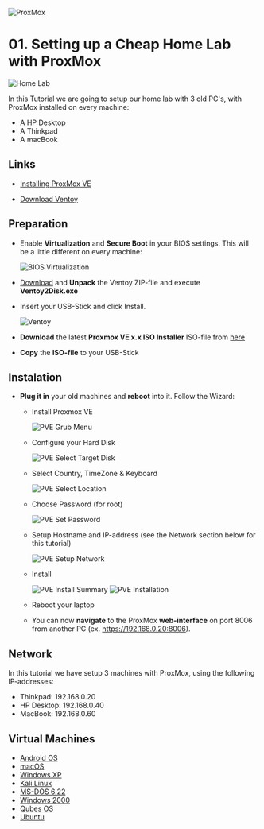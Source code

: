 ![ProxMox](_assets/images/proxmox.png)
# 01. Setting up a Cheap Home Lab with ProxMox

![Home Lab](_assets/images/setup_home_lab.png)

In this Tutorial we are going to setup our home lab with 3 old PC's, with ProxMox installed on every machine:

- A HP Desktop
- A Thinkpad
- A macBook

## Links

- [Installing ProxMox VE](https://pve.proxmox.com/pve-docs/chapter-pve-installation.html)

- [Download Ventoy](https://www.ventoy.net/en/download.html)

## Preparation

- Enable **Virtualization** and **Secure Boot** in your BIOS settings. This will be a little different on every machine:

   ![BIOS Virtualization](_assets/images/bios.png)

- [Download](https://www.ventoy.net/en/download.html) and **Unpack** the Ventoy ZIP-file and execute **Ventoy2Disk.exe**

- Insert your USB-Stick and click Install.

   ![Ventoy](_assets/images/ventoy.png)

- **Download** the latest **Proxmox VE x.x ISO Installer** ISO-file from [here](https://www.proxmox.com/en/downloads/category/iso-images-pve)

- **Copy** the **ISO-file** to your USB-Stick

## Instalation

- **Plug it in** your old machines and **reboot** into it. Follow the Wizard:

   - Install Proxmox VE

      ![PVE Grub Menu](_assets/images/pve-grub-menu.png)

   - Configure your Hard Disk

      ![PVE Select Target Disk](_assets/images/pve-select-target-disk.png)

   - Select Country, TimeZone & Keyboard

      ![PVE Select Location](_assets/images/pve-select-location.png)

   - Choose Password (for root)

      ![PVE Set Password](_assets/images/pve-set-password.png)

   - Setup Hostname and IP-address (see the Network section below for this tutorial)

      ![PVE Setup Network](_assets/images/pve-setup-network.png)

   - Install

      ![PVE Install Summary](_assets/images/pve-install-summary.png)
      ![PVE Installation](_assets/images/pve-installation.png)

   - Reboot your laptop

   - You can now **navigate** to the ProxMox **web-interface** on port 8006 from another PC (ex. https://192.168.0.20:8006).

## Network

In this tutorial we have setup 3 machines with ProxMox, using the following IP-addresses:

- Thinkpad: 192.168.0.20
- HP Desktop: 192.168.0.40
- MacBook: 192.168.0.60

## Virtual Machines

  - [Android OS](011_android_os/README.md)
  - [macOS](012_mac_os/README.md)
  - [Windows XP](013_windows_xp/README.md)
  - [Kali Linux](014_kali_linux/README.md)
  - [MS-DOS 6.22](015_msdos/README.md)
  - [Windows 2000](016_win2000/README.md)
  - [Qubes OS](017_qubes_os/README.md)
  - [Ubuntu](018_ubuntu/README.md)